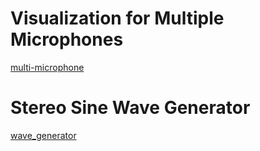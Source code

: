 # Visualization for Multiple Microphones

[multi-microphone](./multi-microphone)

# Stereo Sine Wave Generator

[wave_generator](./wave_generator)